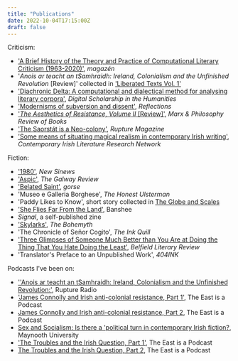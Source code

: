 ```yaml
---
title: "Publications"
date: 2022-10-04T17:15:00Z
draft: false
---
```

Criticism:

* ['A Brief History of the Theory and Practice of Computational Literary Criticism (1963-2020)'](https://edizionicafoscari.unive.it/media/pdf/article/magazen/2020/2/art-10.14277-mag-2724-3923-2020-02-003.pdf), *magazén*
* '*Anois ar teacht an tSamhraidh: Ireland, Colonialism and the Unfinished Revolution* [Review]' collected in ['Liberated Texts Vol. 1'](https://www.ebb-magazine.com/books/p/liberated-texts-vol-1)
* ['Diachronic Delta: A computational and dialectical method for analysing literary corpora'](https://academic.oup.com/dsh/article/37/3/644/6415378?login=true), *Digital Scholarship in the Humanities*
* ['Modernisms of subversion and dissent'](https://mural.maynoothuniversity.ie/10818/1/Reflections%2C%20vol.%202%20PDF.pdf), *Reflections*
* ['*The Aesthetics of Resistance, Volume II* [Review]'](https://marxandphilosophy.org.uk/reviews/19174_the-aesthetics-of-resistance-volume-ii-by-peter-weiss-reviewed-by-chris-beausang/), *Marx & Philosophy Review of Books*
* ['The Saorstát is a Neo-colony'](https://rupture.ie/articles/the-saorstat-is-a-neo-colony), *Rupture Magazine*
* ['Some means of situating magical realism in contemporary Irish writing'](https://contemporaryirishlit.files.wordpress.com/2021/07/chris-beausang.pdf), *Contemporary Irish Literature Research Network*

Fiction:

* ['1980'](https://www.newnewsinews.com/issue6/beausang), *New Sinews*
* ['Aspic'](https://thegalwayreview.com/2017/01/04/chris-beausang-aspic/), *The Galway Review*
* ['Belated Saint'](http://gorse.ie/book/no-7/), *gorse*
* 'Museo e Galleria Borghese', *The Honest Ulsterman*
* 'Paddy Likes to Know', short story collected in [The Globe and Scales](https://www.marrowbone.ie/shop)
* ['She Flies Far From the Land'](https://www.bansheelit.com/read/she-flies-far-from-the-land-by-chris-beausang), Banshee
* *Signal*, a self-published zine
* ['Skylarks'](https://thebohemyth.com/2016/11/23/skylarks-by-chris-beausang/), *The Bohemyth*
* 'The Chronicle of Señor Cogito', *The Ink Quill*
* ['Three Glimpses of Someone Much Better than You Are at Doing the Thing That You Hate Doing the Least'](https://moli.ie/visit/shop/belfield-literary-review-no-2-spring-2022/), *Belfield Literary Review*
* 'Translator's Preface to an Unpublished Work', *404INK*

Podcasts I've been on:

* [''Anois ar teacht an tSamhraidh: Ireland, Colonialism and the Unfinished Revolution:'](https://anchor.fm/ruptureradio/episodes/Anois-ar-theacht-an-tSamhraidh-w-Bill-Rolston-and-Robbie-McVeigh-e1nkpss), Rupture Radio
* ['James Connolly and Irish anti-colonial resistance, Part 1'](https://soundcloud.com/user-968223567/james-connolly-and-irish), The East is a Podcast
* [James Connolly and Irish anti-colonial resistance, Part 2](https://soundcloud.com/user-968223567/episode-174-james-connolly-and), The East is a Podcast
* [Sex and Socialism: Is there a 'political turn in contemporary Irish fiction?](https://www.youtube.com/watch?v=6kCwWfoqSlg&feature=emb_logo), Maynooth University
* ['The Troubles and the Irish Question, Part 1'](https://eastisapodcast.libsyn.com/the-troubles-and-the-irish-question-pt1-wchris-beausang), The East is a Podcast
* [The Troubles and the Irish Question, Part 2](https://eastisapodcast.libsyn.com/the-troubles-and-the-irish-question-pt2-wchris-beausang), The East is a Podcast
